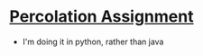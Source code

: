 # [Percolation Assignment](https://coursera.cs.princeton.edu/algs4/assignments/percolation/specification.php)

- I'm doing it in python, rather than java

